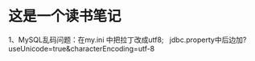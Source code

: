 # 这是一个读书笔记
1、MySQL乱码问题：在my.ini 中把拉丁改成utf8;   jdbc.property中后边加?useUnicode=true&characterEncoding=utf-8
